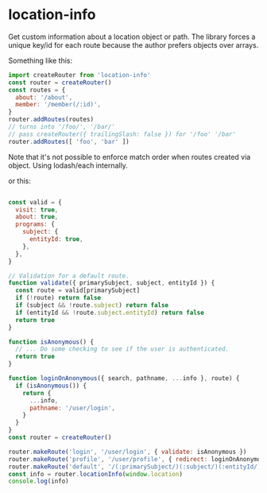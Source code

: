 # location-info

Get custom information about a location object or path. The library forces a unique key/id for each route because the author prefers objects over arrays.

Something like this:

```javascript
import createRouter from 'location-info'
const router = createRouter()
const routes = {
  about: '/about',
  member: '/member(/:id)',
}
router.addRoutes(routes)
// turns into '/foo/', '/bar/'
// pass createRouter({ trailingSlash: false }) for '/foo' '/bar'
router.addRoutes([ 'foo', 'bar' ])
```
Note that it's not possible to enforce match order when routes created via object. Using lodash/each internally.

or this:

```javascript

const valid = {
  visit: true,
  about: true,
  programs: {
    subject: {
      entityId: true,
    },
  },
}

// Validation for a default route.
function validate({ primarySubject, subject, entityId }) {
  const route = valid[primarySubject]
  if (!route) return false
  if (subject && !route.subject) return false
  if (entityId && !route.subject.entityId) return false
  return true
}

function isAnonymous() {
  // ... Do some checking to see if the user is authenticated.
  return true
}

function loginOnAnonymous({ search, pathname, ...info }, route) {
  if (isAnonymous()) {
    return {
      ...info,
      pathname: '/user/login',
    }
  }
}
const router = createRouter()

router.makeRoute('login', '/user/login', { validate: isAnonymous })
router.makeRoute('profile', '/user/profile', { redirect: loginOnAnonymous })
router.makeRoute('default', '/(:primarySubject/)(:subject/)(:entityId/)', { validate })
const info = router.locationInfo(window.location)
console.log(info)

```
